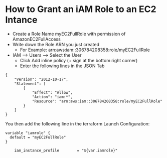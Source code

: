#    How to Grant an iAM Role to an EC2 Intance
- Create a Role Name myEC2FullRole with permission of AmazonEC2FullAccess  
- Write down the Role ARN you just created   
  - For Example: arn:aws:iam::306784208358:role/myEC2FullRole   
- IAM --> Users --> Select the User   
  - Click Add inline policy (+ sign at the bottom right corner)   
  - Enter the following lines in the JSON Tab   
```
{   
    "Version": "2012-10-17",   
    "Statement": [    
        {    
            "Effect": "Allow",   
            "Action": "iam:*",   
            "Resource": "arn:aws:iam::306784208358:role/myEC2FullRole"   
        }   
    ]   
}   
```
You then add the following line in the terraform Launch Configuration:   
```
variable "iamrole" {   
  default = "myEC2FullRole"   
}   
  
    iam_instance_profile        = "${var.iamrole}"   
```
